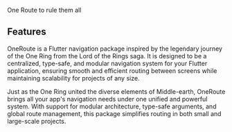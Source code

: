 One Route to rule them all

## Features

OneRoute is a Flutter navigation package inspired by the legendary journey of the One Ring from the Lord of the Rings saga. It is designed to be a centralized, type-safe, and modular navigation system for your Flutter application, ensuring smooth and efficient routing between screens while maintaining scalability for projects of any size.

Just as the One Ring united the diverse elements of Middle-earth, OneRoute brings all your app's navigation needs under one unified and powerful system. With support for modular architecture, type-safe arguments, and global route management, this package simplifies routing in both small and large-scale projects.

